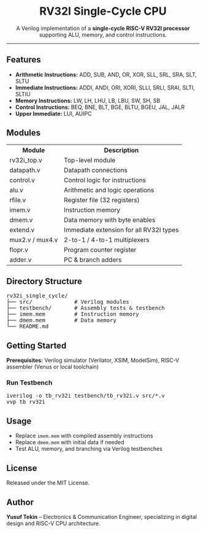 # <center>RV32I Single-Cycle CPU</center>

<p align="center">
A Verilog implementation of a <b>single-cycle RISC-V RV32I processor</b> supporting ALU, memory, and control instructions.
</p>

<hr>

<h2>Features</h2>
<ul>
  <li><b>Arithmetic Instructions:</b> ADD, SUB, AND, OR, XOR, SLL, SRL, SRA, SLT, SLTU</li>
  <li><b>Immediate Instructions:</b> ADDI, ANDI, ORI, XORI, SLLI, SRLI, SRAI, SLTI, SLTIU</li>
  <li><b>Memory Instructions:</b> LW, LH, LHU, LB, LBU, SW, SH, SB</li>
  <li><b>Control Instructions:</b> BEQ, BNE, BLT, BGE, BLTU, BGEU, JAL, JALR</li>
  <li><b>Upper Immediate:</b> LUI, AUIPC</li>
</ul>

<h2>Modules</h2>
<table>
  <tr><th>Module</th><th>Description</th></tr>
  <tr><td>rv32i_top.v</td><td>Top-level module</td></tr>
  <tr><td>datapath.v</td><td>Datapath connections</td></tr>
  <tr><td>control.v</td><td>Control logic for instructions</td></tr>
  <tr><td>alu.v</td><td>Arithmetic and logic operations</td></tr>
  <tr><td>rfile.v</td><td>Register file (32 registers)</td></tr>
  <tr><td>imem.v</td><td>Instruction memory</td></tr>
  <tr><td>dmem.v</td><td>Data memory with byte enables</td></tr>
  <tr><td>extend.v</td><td>Immediate extension for all RV32I types</td></tr>
  <tr><td>mux2.v / mux4.v</td><td>2-to-1 / 4-to-1 multiplexers</td></tr>
  <tr><td>flopr.v</td><td>Program counter register</td></tr>
  <tr><td>adder.v</td><td>PC & branch adders</td></tr>
</table>

<h2>Directory Structure</h2>
<pre>
rv32i_single_cycle/
├── src/             # Verilog modules
├── testbench/       # Assembly tests & testbench
├── imem.mem         # Instruction memory
├── dmem.mem         # Data memory
└── README.md
</pre>

<h2>Getting Started</h2>
<p><b>Prerequisites:</b> Verilog simulator (Verilator, XSIM, ModelSim), RISC-V assembler (Venus or local toolchain)</p>

<h3>Run Testbench</h3>
<pre>
iverilog -o tb_rv32i testbench/tb_rv32i.v src/*.v
vvp tb_rv32i
</pre>

<h2>Usage</h2>
<ul>
  <li>Replace <code>imem.mem</code> with compiled assembly instructions</li>
  <li>Replace <code>dmem.mem</code> with initial data if needed</li>
  <li>Test ALU, memory, and branching via Verilog testbenches</li>
</ul>

<h2>License</h2>
<p>Released under the MIT License.</p>

<h2>Author</h2>
<p><b>Yusuf Tekin</b> – Electronics & Communication Engineer, specializing in digital design and RISC-V CPU architecture.</p>
